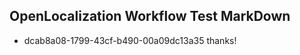 ## OpenLocalization Workflow Test MarkDown
* dcab8a08-1799-43cf-b490-00a09dc13a35 thanks!

<!--HONumber=Sep16_HO1-->


